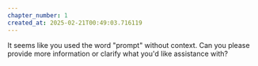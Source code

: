 ```yaml
---
chapter_number: 1
created_at: 2025-02-21T00:49:03.716119
---
```

It seems like you used the word "prompt" without context. Can you please provide more information or clarify what you'd like assistance with?
